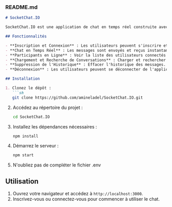 ### README.md

```markdown
# SocketChat.IO

SocketChat.IO est une application de chat en temps réel construite avec Socket.IO et une interface utilisateur moderne inspirée du style Discord.

## Fonctionnalités

- **Inscription et Connexion** : Les utilisateurs peuvent s'inscrire et se connecter à l'application.
- **Chat en Temps Réel** : Les messages sont envoyés et reçus instantanément grâce à Socket.IO.
- **Participants en Ligne** : Voir la liste des utilisateurs connectés en temps réel.
- **Chargement et Recherche de Conversations** : Charger et rechercher des messages dans les conversations.
- **Suppression de l'Historique** : Effacer l'historique des messages.
- **Déconnexion** : Les utilisateurs peuvent se déconnecter de l'application.

## Installation

1. Clonez le dépôt :
   ```sh
   git clone https://github.com/amineladel/SocketChat.IO.git
   ```
2. Accédez au répertoire du projet :
   ```sh
   cd SocketChat.IO
   ```
3. Installez les dépendances nécessaires :
   ```sh
   npm install
   ```
4. Démarrez le serveur :
   ```sh
   npm start
   ```
5. N'oubliez pas de compléter le fichier .env

## Utilisation

1. Ouvrez votre navigateur et accédez à `http://localhost:3000`.
2. Inscrivez-vous ou connectez-vous pour commencer à utiliser le chat.
